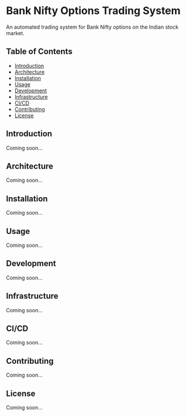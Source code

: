 # Bank Nifty Options Trading System

An automated trading system for Bank Nifty options on the Indian stock market.

## Table of Contents
- [Introduction](#introduction)
- [Architecture](#architecture)
- [Installation](#installation)
- [Usage](#usage)
- [Development](#development)
- [Infrastructure](#infrastructure)
- [CI/CD](#cicd)
- [Contributing](#contributing)
- [License](#license)

## Introduction
Coming soon...

## Architecture
Coming soon...

## Installation
Coming soon...

## Usage
Coming soon...

## Development
Coming soon...

## Infrastructure
Coming soon...

## CI/CD
Coming soon...

## Contributing
Coming soon...

## License
Coming soon...
